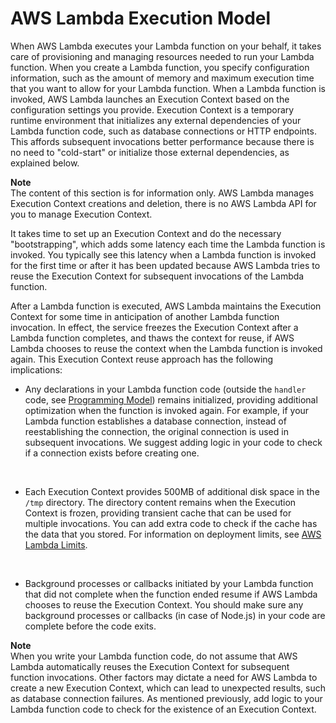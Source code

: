 # AWS Lambda Execution Model<a name="running-lambda-code"></a>

When AWS Lambda executes your Lambda function on your behalf, it takes care of provisioning and managing resources needed to run your Lambda function\. When you create a Lambda function, you specify configuration information, such as the amount of memory and maximum execution time that you want to allow for your Lambda function\. When a Lambda function is invoked, AWS Lambda launches an Execution Context based on the configuration settings you provide\. Execution Context is a temporary runtime environment that initializes any external dependencies of your Lambda function code, such as database connections or HTTP endpoints\. This affords subsequent invocations better performance because there is no need to "cold\-start" or initialize those external dependencies, as explained below\.

**Note**  
The content of this section is for information only\. AWS Lambda manages Execution Context creations and deletion, there is no AWS Lambda API for you to manage Execution Context\. 

It takes time to set up an Execution Context and do the necessary "bootstrapping", which adds some latency each time the Lambda function is invoked\. You typically see this latency when a Lambda function is invoked for the first time or after it has been updated because AWS Lambda tries to reuse the Execution Context for subsequent invocations of the Lambda function\.

After a Lambda function is executed, AWS Lambda maintains the Execution Context for some time in anticipation of another Lambda function invocation\. In effect, the service freezes the Execution Context after a Lambda function completes, and thaws the context for reuse, if AWS Lambda chooses to reuse the context when the Lambda function is invoked again\. This Execution Context reuse approach has the following implications: 
+ Any declarations in your Lambda function code \(outside the `handler` code, see [Programming Model](programming-model-v2.md)\) remains initialized, providing additional optimization when the function is invoked again\. For example, if your Lambda function establishes a database connection, instead of reestablishing the connection, the original connection is used in subsequent invocations\. We suggest adding logic in your code to check if a connection exists before creating one\.

   
+ Each Execution Context provides 500MB of additional disk space in the `/tmp` directory\. The directory content remains when the Execution Context is frozen, providing transient cache that can be used for multiple invocations\. You can add extra code to check if the cache has the data that you stored\. For information on deployment limits, see [AWS Lambda Limits](limits.md)\.

   
+ Background processes or callbacks initiated by your Lambda function that did not complete when the function ended resume if AWS Lambda chooses to reuse the Execution Context\. You should make sure any background processes or callbacks \(in case of Node\.js\) in your code are complete before the code exits\.

**Note**  
When you write your Lambda function code, do not assume that AWS Lambda automatically reuses the Execution Context for subsequent function invocations\. Other factors may dictate a need for AWS Lambda to create a new Execution Context, which can lead to unexpected results, such as database connection failures\. As mentioned previously, add logic to your Lambda function code to check for the existence of an Execution Context\.